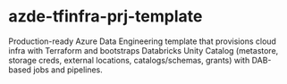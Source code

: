 # azde-tfinfra-prj-template
Production-ready Azure Data Engineering template that provisions cloud infra with Terraform and bootstraps Databricks Unity Catalog (metastore, storage creds, external locations, catalogs/schemas, grants) with DAB-based jobs and pipelines.
